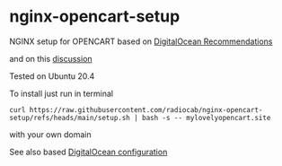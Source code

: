 # nginx-opencart-setup



NGINX setup for OPENCART based on 
[DigitalOcean Recommendations](https://www.digitalocean.com/community/tools/nginx/) 

and on this [discussion](https://github.com/opencart/opencart.github.io/issues/335)

Tested on Ubuntu 20.4

To install just run in terminal 
```shell
curl https://raw.githubusercontent.com/radiocab/nginx-opencart-setup/refs/heads/main/setup.sh | bash -s -- mylovelyopencart.site
```
with your own domain


See also based [DigitalOcean configuration](https://www.digitalocean.com/community/tools/nginx?global.security.securityTxt=true&global.logging.errorLogEnabled=true&global.logging.logNotFound=true)